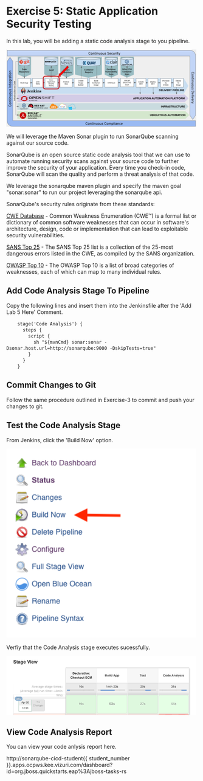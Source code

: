 # Exercise 5: Static Application Security Testing

In this lab, you will be adding a static code analysis stage to you pipeline.

<img src="../images/lab5_overview.png" alt="sonar_qube_overview" width="500">

We will leverage the Maven Sonar plugin to run SonarQube scanning against our source code.

SonarQube is an open source static code analysis tool that we can use to automate running security scans against your source code to further improve the security of your application. Every time you check-in code, SonarQube will scan the quality and perform a threat analysis of that code.

We leverage the sonarqube maven plugin and specify the maven goal "sonar:sonar" to run our project leveraging the sonarqube api.

SonarQube's security rules originate from these standards:

[CWE Database](http://cwe.mitre.org/about/index.html) - Common Weakness Enumeration (CWE™) is a formal list or dictionary of common software weaknesses that can occur in software's architecture, design, code or implementation that can lead to exploitable security vulnerabilities.

[SANS Top 25](https://www.sans.org/top25-software-errors/) - The SANS Top 25 list is a collection of the 25-most dangerous errors listed in the CWE, as compiled by the SANS organization.

[OWASP Top 10](https://www.owasp.org/index.php/Top_10-2017_Top_10) - The OWASP Top 10 is a list of broad categories of weaknesses, each of which can map to many individual rules.


## Add Code Analysis Stage To Pipeline

Copy the following lines and insert them into the Jenkinsfile after the 'Add Lab 5 Here' Comment.

```
    stage('Code Analysis') {
      steps {
        script {
          sh "${mvnCmd} sonar:sonar -Dsonar.host.url=http://sonarqube:9000 -DskipTests=true"
        }
      }
    }
```
## Commit Changes to Git

Follow the same procedure outlined in Exercise-3 to commit and push your changes to git.

## Test the Code Analysis Stage

From Jenkins, click the 'Build Now' option.  

<img src="../images/jenkins_6.png" alt="sonarqube_welcome" width="500"> 

Verfiy that the Code Analysis stage executes sucessfully.

<img src="../images/lab5_1.png" alt="sonarqube_welcome" width="500"> 

## View Code Analysis Report

You can view your code anlysis report here.

http://sonarqube-cicd-student{{ student_number }}.apps.ocpws.kee.vizuri.com/dashboard?id=org.jboss.quickstarts.eap%3Ajboss-tasks-rs